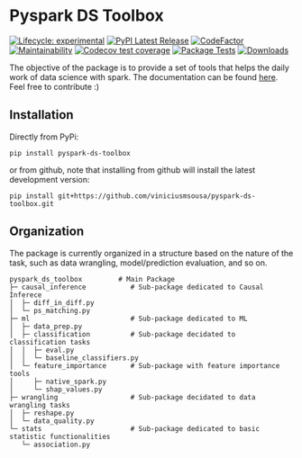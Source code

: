 # Pyspark DS Toolbox

<!-- badges: start -->
[![Lifecycle:
experimental](https://img.shields.io/badge/lifecycle-experimental-orange.svg)](https://lifecycle.r-lib.org/articles/stages.html#experimental)
[![PyPI Latest Release](https://img.shields.io/pypi/v/pyspark-ds-toolbox.svg)](https://pypi.org/project/pyspark-ds-toolbox/)
[![CodeFactor](https://www.codefactor.io/repository/github/viniciusmsousa/pyspark-ds-toolbox/badge)](https://www.codefactor.io/repository/github/viniciusmsousa/pyspark-ds-toolbox)
[![Maintainability](https://api.codeclimate.com/v1/badges/9a85a662305167c5aba1/maintainability)](https://codeclimate.com/github/viniciusmsousa/pyspark-ds-toolbox/maintainability)
[![Codecov test coverage](https://codecov.io/gh/viniciusmsousa/pyspark-ds-toolbox/branch/main/graph/badge.svg)](https://codecov.io/gh/viniciusmsousa/pyspark-ds-toolbox?branch=main)
[![Package Tests](https://github.com/viniciusmsousa/pyspark-ds-toolbox/actions/workflows/package-tests.yml/badge.svg)](https://github.com/viniciusmsousa/pyspark-ds-toolbox/actions)
[![Downloads](https://pepy.tech/badge/pyspark-ds-toolbox)](https://pepy.tech/project/pyspark-ds-toolbox)
<!-- badges: end -->


The objective of the package is to provide a set of tools that helps the daily work of data science with spark. The documentation can be found [here](https://viniciusmsousa.github.io/pyspark-ds-toolbox/index.html). Feel free to contribute :)


## Installation

Directly from PyPi:
```
pip install pyspark-ds-toolbox
```

or from github, note that installing from github will install the latest development version:
```
pip install git+https://github.com/viniciusmsousa/pyspark-ds-toolbox.git
```

## Organization

The package is currently organized in a structure based on the nature of the task, such as data wrangling, model/prediction evaluation, and so on.

```
pyspark_ds_toolbox         # Main Package
├─ causal_inference           # Sub-package dedicated to Causal Inferece
│  ├─ diff_in_diff.py   
│  └─ ps_matching.py    
├─ ml                         # Sub-package dedicated to ML
│  ├─ data_prep.py      
│  ├─ classification          # Sub-package decidated to classification tasks
│  │  ├─ eval.py
│  │  └─ baseline_classifiers.py 
│  └─ feature_importance      # Sub-package with feature importance tools
│     ├─ native_spark.py
│     └─ shap_values.py    
├─ wrangling                  # Sub-package decidated to data wrangling tasks
│  ├─ reshape.py               
│  └─ data_quality.py         
└─ stats                      # Sub-package dedicated to basic statistic functionalities
   └─ association.py    
```

